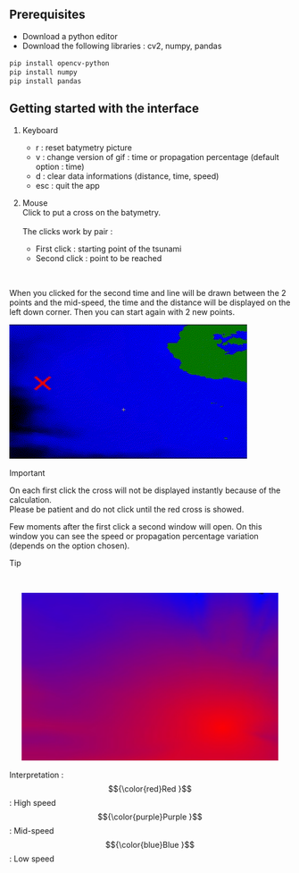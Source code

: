 Prerequisites
------------
* Download a python editor
* Download the following libraries : cv2, numpy, pandas
```
pip install opencv-python
pip install numpy
pip install pandas
```

Getting started with the interface
------------
1. Keyboard
    * r : reset batymetry picture
    * v : change version of gif : time or propagation percentage (default option : time)
    * d : clear data informations (distance, time, speed)
    * esc : quit the app

2. Mouse </br>
Click to put a cross on the batymetry.
</br></br>
The clicks work by pair :
   * First click : starting point of the tsunami
   * Second click : point to be reached
</br>
   
When you clicked for the second time and line will be drawn between the 2 points and the mid-speed, the time and
the distance will be displayed on the left down corner.
Then you can start again with 2 new points.
</br>

![demo_red_cross](./resultats/demo_red_cross.gif)

>[!IMPORTANT]  
> On each first click the cross will not be displayed instantly because of the calculation.
> </br>Please be patient and do not click until the red cross is showed.

Few moments after the first click a second window will open.
On this window you can see the speed or propagation percentage variation (depends on the option chosen).
</br>
>[!TIP] 
> </br>
> <p align="center">
>  <img width="460" height="300" src="./resultats/movie_small_area_time/time_movie5.jpg"></p>
>
> Interpretation : </br>
>$${\color{red}Red }$$ : High speed
></br>$${\color{purple}Purple }$$ : Mid-speed
></br>$${\color{blue}Blue }$$ : Low speed
